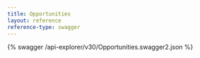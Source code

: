 ```yaml
---
title: Opportunities
layout: reference
reference-type: swagger
---
```




{% swagger /api-explorer/v30/Opportunities.swagger2.json %}
